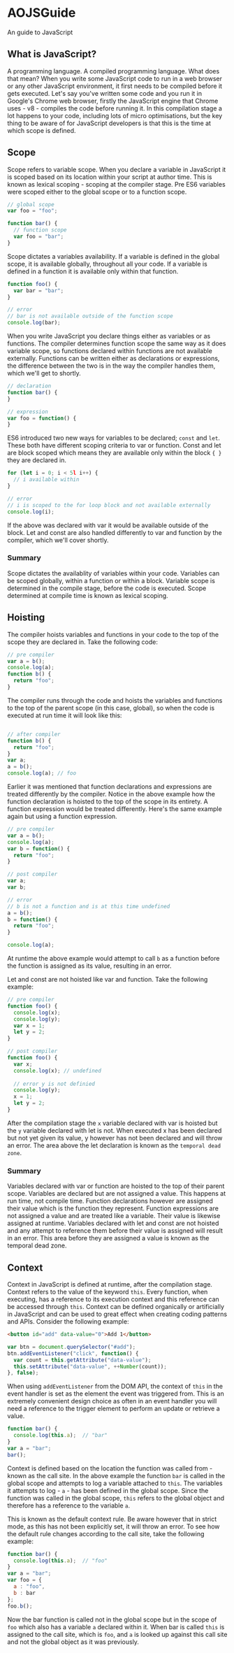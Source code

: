 # AOJSGuide
An guide to JavaScript

## What is JavaScript?

A programming language. A compiled programming language. What does that mean? When you write some JavaScript code to run in a web browser or any other JavaScript environment, it first needs to be compiled before it gets executed. Let's say you've written some code and you run it in Google's Chrome web browser, firstly the JavaScript engine that Chrome uses - v8 - compiles the code before running it. In this compilation stage a lot happens to your code, including lots of micro optimisations, but the key thing to be aware of for JavaScript developers is that this is the time at which scope is defined.

## Scope
Scope refers to variable scope. When you declare a variable in JavaScript it is scoped based on its location within your script at author time. This is known as lexical scoping - scoping at the compiler stage. Pre ES6 variables were scoped either to the global scope or to a function scope. 

```javascript
// global scope
var foo = "foo";

function bar() {
  // function scope
  var foo = "bar";
}
```

Scope dictates a variables availability. If a variable is defined in the global scope, it is available globally, throughout all your code. If a variable is defined in a function it is available only within that function.

```javascript
function foo() {
  var bar = "bar";
}

// error 
// bar is not available outside of the function scope
console.log(bar);
```

When you write JavaScript you declare things either as variables or as functions. The compiler determines function scope the same way as it does variable scope, so functions declared within functions are not available externally. Functions can be written either as declarations or expressions, the difference between the two is in the way the compiler handles them, which we'll get to shortly.

```javascript
// declaration
function bar() {
}

// expression
var foo = function() {
}

```

ES6 introduced two new ways for variables to be declared; <code>const</code> and <code>let</code>. These both have different scoping criteria to var or function. Const and let are block scoped which means they are available only within the block <code>{ }</code> they are declared in.

```javascript
for (let i = 0; i < 5l i++) {
  // i available within
}

// error
// i is scoped to the for loop block and not available externally
console.log(i);
```

If the above was declared with var it would be available outside of the block. Let and const are also handled differently to var and function by the compiler, which we'll cover shortly.

### Summary
Scope dictates the availablity of variables within your code. Variables can be scoped globally, within a function or within a block. Variable scope is determined in the compile stage, before the code is executed. Scope determined at compile time is known as lexical scoping.

## Hoisting
The compiler hoists variables and functions in your code to the top of the scope they are declared in. Take the following code:

```javascript
// pre compiler
var a = b();
console.log(a);
function b() {
  return "foo";
}

```

The compiler runs through the code and hoists the variables and functions to the top of the parent scope (in this case, global), so when the code is executed at run time it will look like this:

```javascript

// after compiler
function b() {
  return "foo";
}
var a;
a = b();
console.log(a); // foo
```

Earlier it was mentioned that function declarations and expressions are treated differently by the compiler. Notice in the above example how the function declaration is hoisted to the top of the scope in its entirety. A function expression would be treated differently. Here's the same example again but using a function expression.

```javascript
// pre compiler
var a = b();
console.log(a);
var b = function() {
  return "foo";
}

// post compiler
var a;
var b;

// error
// b is not a function and is at this time undefined
a = b();
b = function() {
  return "foo";
}

console.log(a);
```

At runtime the above example would attempt to call <code>b</code> as a function before the function is assigned as its value, resulting in an error. 

Let and const are not hoisted like var and function. Take the following example:

```javascript
// pre compiler
function foo() {
  console.log(x);
  console.log(y);
  var x = 1;
  let y = 2;
}

// post compiler
function foo() {
  var x;
  console.log(x); // undefined
  
  // error y is not definied
  console.log(y);
  x = 1;
  let y = 2;
}
```

After the compilation stage the <code>x</code> variable declared with var is hoisted but the <code>y</code> variable declared with let is not. When executed x has been declared but not yet given its value, y however has not been declared and will throw an error. The area above the let declaration is known as the <code>temporal dead zone</code>.

### Summary

Variables declared with var or function are hoisted to the top of their parent scope. Variables are declared but are not assigned a value. This happens at run time, not compile time. Function declarations however are assigned their value which is the function they represent. Function expressions are not assigned a value and are treated like a variable. Their value is likewise assigned at runtime. Variables declared with let and const are not hoisted and any attempt to reference them before their value is assigned will result in an error. This area before they are assigned a value is known as the temporal dead zone.

## Context

Context in JavaScript is defined at runtime, after the compilation stage. Context refers to the value of the keyword <code>this</code>. Every function, when executing, has a reference to its execution context and this reference can be accessed through <code>this</code>. Context can be defined organically or artificially in JavaScript and can be used to great effect when creating coding patterns and APIs. Consider the following example:

```html
<button id="add" data-value="0">Add 1</button>
```

```javascript
var btn = document.querySelector("#add");
btn.addEventListener("click", function() {
  var count = this.getAttribute("data-value");
  this.setAttribute("data-value", ++Number(count));
}, false);
```

When using <code>addEventListener</code> from the DOM API, the context of <code>this</code> in the event handler is set as the element the event was triggered from. This is an extremely convenient design choice as often in an event handler you will need a reference to the trigger element to perform an update or retrieve a value. 

```javascript
function bar() {
  console.log(this.a);  // "bar"
}
var a = "bar";
bar();
```

Context is defined based on the location the function was called from - known as the call site. In the above example the function <code>bar</code> is called in the global scope and attempts to log a variable attached to <code>this</code>. The variables it attempts to log - <code>a</code> - has been defined in the global scope. Since the function was called in the global scope, <code>this</code> refers to the global object and therefore has a reference to the variable <code>a</code>.

This is known as the default context rule. Be aware however that in strict mode, as this has not been explicitly set, it will throw an error. To see how the default rule changes according to the call site, take the following example:

```javascript
function bar() {
  console.log(this.a);  // "foo"
}
var a = "bar";
var foo = {
  a : "foo",
  b : bar
};
foo.b();
```

Now the bar function is called not in the global scope but in the scope of <code>foo</code> which also has a variable <code>a</code> declared within it. When bar is called <code>this</code> is assigned to the call site, which is <code>foo</code>, and <code>a</code> is looked up against this call site and not the global object as it was previously.

